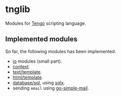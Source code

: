 # tnglib

Modules for [Tengo](https://github.com/d5/tengo) scripting language.

## Implemented modules

So far, the following modules has been implemented.

- [io](https://pkg.go.dev/io) modules (small part).
- [context](https://pkg.go.dev/context). 
- [text/template](https://pkg.go.dev/text/template). 
- [html/template](https://pkg.go.dev/html/template).
- [database/sql](https://pkg.go.dev/database/sql), using [sqlx](https://github.com/jmoiron/sqlx).
- sending `email` using [go-simple-mail](https://github.com/xhit/go-simple-mail).